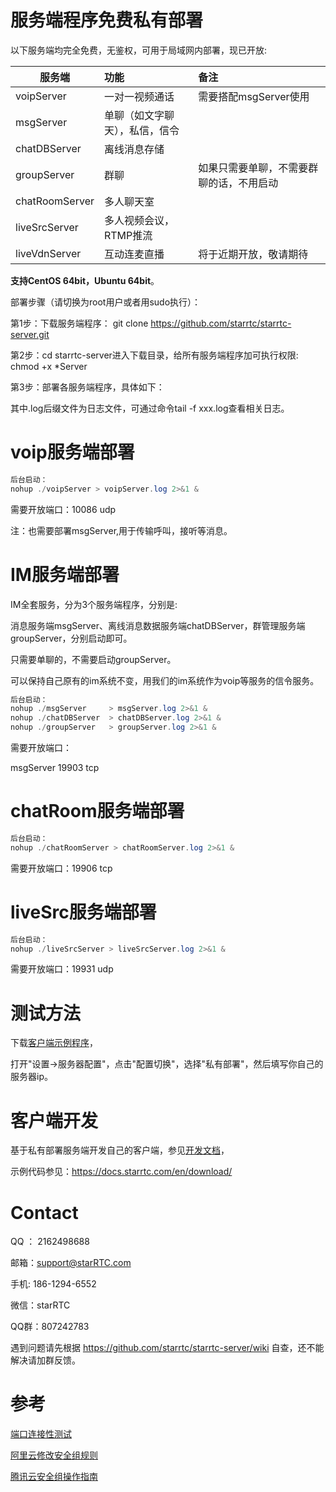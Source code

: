 # 服务端程序免费私有部署

以下服务端均完全免费，无鉴权，可用于局域网内部署，现已开放:


| 服务端        | 功能           | 备注  |
| ------------- |:-------------  |:-----|
| voipServer    | 一对一视频通话 					  | 需要搭配msgServer使用 |
| msgServer     | 单聊（如文字聊天），私信，信令      |    |
| chatDBServer  | 离线消息存储      				  |     |
| groupServer   | 群聊      					      | 如果只需要单聊，不需要群聊的话，不用启动    |
| chatRoomServer| 多人聊天室      					  |     |
| liveSrcServer | 多人视频会议，RTMP推流      		  |     |
| liveVdnServer | 互动连麦直播     				      |  将于近期开放，敬请期待   |



**支持CentOS 64bit，Ubuntu 64bit**。

部署步骤（请切换为root用户或者用sudo执行）：

第1步：下载服务端程序： git clone https://github.com/starrtc/starrtc-server.git

第2步：cd starrtc-server进入下载目录，给所有服务端程序加可执行权限: chmod +x *Server  

第3步：部署各服务端程序，具体如下：

其中.log后缀文件为日志文件，可通过命令tail -f xxx.log查看相关日志。

voip服务端部署
==
```java
后台启动：
nohup ./voipServer > voipServer.log 2>&1 &

```
需要开放端口：10086 udp

注：也需要部署msgServer,用于传输呼叫，接听等消息。

IM服务端部署
==
IM全套服务，分为3个服务端程序，分别是:

消息服务端msgServer、离线消息数据服务端chatDBServer，群管理服务端groupServer，分别启动即可。

只需要单聊的，不需要启动groupServer。

可以保持自己原有的im系统不变，用我们的im系统作为voip等服务的信令服务。
```java
后台启动：
nohup ./msgServer     > msgServer.log 2>&1 &
nohup ./chatDBServer  > chatDBServer.log 2>&1 &
nohup ./groupServer   > groupServer.log 2>&1 &
```
需要开放端口：

msgServer 		19903 tcp

chatRoom服务端部署
==
```java
后台启动：
nohup ./chatRoomServer > chatRoomServer.log 2>&1 &
```
需要开放端口：19906 tcp


liveSrc服务端部署
==
```java  
后台启动：
nohup ./liveSrcServer > liveSrcServer.log 2>&1 &
```
需要开放端口：19931 udp



测试方法
=====
下载[客户端示例程序](https://docs.starrtc.com/en/download/)，

打开"设置->服务器配置"，点击"配置切换"，选择"私有部署"，然后填写你自己的服务器ip。


客户端开发
=====
基于私有部署服务端开发自己的客户端，参见[开发文档](https://docs.starrtc.com/zh-cn/docs/android-single-server-init.html)，

示例代码参见：https://docs.starrtc.com/en/download/

Contact
=====
QQ ： 2162498688

邮箱：<a href="mailto:support@starRTC.com">support@starRTC.com</a>

手机: 186-1294-6552

微信：starRTC

QQ群：807242783

遇到问题请先根据 https://github.com/starrtc/starrtc-server/wiki 自查，还不能解决请加群反馈。

参考
==
[端口连接性测试](https://github.com/starrtc/starrtc-server/wiki/TCP%E4%B8%8EUDP%E7%AB%AF%E5%8F%A3%E8%BF%9E%E6%8E%A5%E6%80%A7%E6%B5%8B%E8%AF%95)

[阿里云修改安全组规则](https://help.aliyun.com/document_detail/101471.html)

[腾讯云安全组操作指南](https://cloud.tencent.com/document/product/213/18197)

